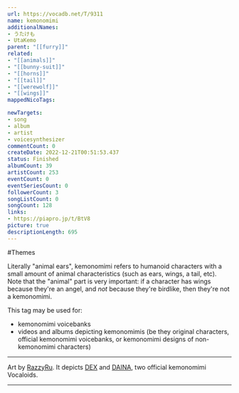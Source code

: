 ```yaml
---
url: https://vocadb.net/T/9311
name: kemonomimi
additionalNames: 
- うたけも
- UtaKemo
parent: "[[furry]]"
related:
- "[[animals]]"
- "[[bunny-suit]]"
- "[[horns]]"
- "[[tail]]"
- "[[werewolf]]"
- "[[wings]]"
mappedNicoTags:

newTargets:
- song
- album
- artist
- voicesynthesizer
commentCount: 0
createDate: 2022-12-21T00:51:53.437
status: Finished
albumCount: 39
artistCount: 253
eventCount: 0
eventSeriesCount: 0
followerCount: 3
songListCount: 0
songCount: 128
links: 
- https://piapro.jp/t/BtV8
picture: true
descriptionLength: 695
---
```


#Themes

Literally "animal ears", kemonomimi refers to humanoid characters with a small amount of animal characteristics (such as ears, wings, a tail, etc). Note that the "animal" part is very important: if a character has wings because they're an angel, and *not* because they're birdlike, then they're not a kemonomimi.

This tag may be used for:

- kemonomimi voicebanks
- videos and albums depicting kemonomimis (be they original characters, official kemonomimi voicebanks, or kemonomimi designs of non-kemonomimi characters)

---
Art by [RazzyRu](https://vocadb.net/Ar/49712). It depicts [DEX](https://vocadb.net/Ar/36169) and [DAINA](https://vocadb.net/Ar/36170), two official kemonomimi Vocaloids.

---

